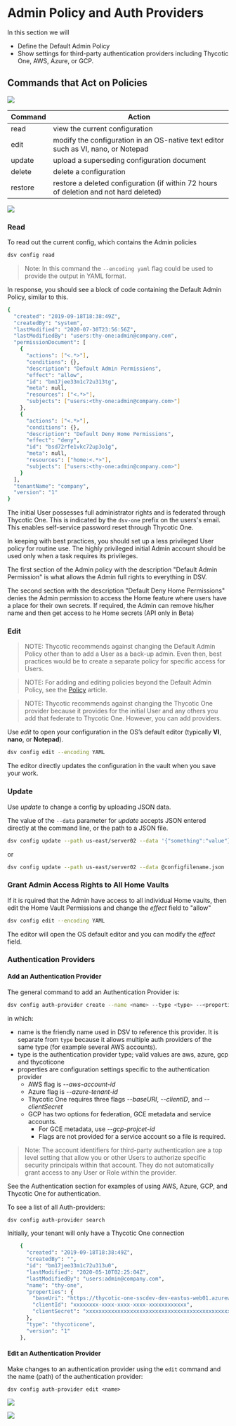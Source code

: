﻿[title]: # (Admin Policy and Auth Provider)
[tags]: # (DevOps Secrets Vault,DSV,authorization,config)
[priority]: # (4800)

# Admin Policy and Auth Providers

In this section we will

* Define the Default Admin Policy 
* Show settings for third-party authentication providers including Thycotic One, AWS, Azure, or GCP.

## Commands that Act on Policies

![](./images/spacer.png)

| Command | Action                                                                                     |
| ------- | ------------------------------------------------------------------------------------------ |
| read    | view the current configuration                                                             |
| edit    | modify the configuration in an OS-native text editor such as VI, nano, or Notepad          |
| update  | upload a superseding configuration document                                                |
| delete  | delete a configuration                                                                     |
| restore | restore a deleted configuration (if within 72 hours of deletion and not hard deleted)      |

![](./images/spacer.png)

### Read

To read out the current config, which contains the Admin policies

```BASH
dsv config read
```

>Note: In this command the `--encoding yaml` flag could be used to provide the output in YAML format.

In response, you should see a block of code containing the Default Admin Policy, similar to this.

```Bash
{
  "created": "2019-09-18T18:38:49Z",
  "createdBy": "system",
  "lastModified": "2020-07-30T23:56:56Z",
  "lastModifiedBy": "users:thy-one:admin@company.com",
  "permissionDocument": [
    {
      "actions": ["<.*>"],
      "conditions": {},
      "description": "Default Admin Permissions",
      "effect": "allow",
      "id": "bm17jee33m1c72u313tg",
      "meta": null,
      "resources": ["<.*>"],
      "subjects": ["users:<thy-one:admin@company.com>"]
    },
    {
      "actions": ["<.*>"],
      "conditions": {},
      "description": "Default Deny Home Permissions",
      "effect": "deny",
      "id": "bsd72rfe1vkc72up3o1g",
      "meta": null,
      "resources": ["home:<.*>"],
      "subjects": ["users:<thy-one:admin@company.com>"]
    }
  ],
  "tenantName": "company",
  "version": "1"
}
```

The initial User possesses full administrator rights and is federated through Thycotic One.  This is indicated by the `dsv-one` prefix on the users's email. This enables self-service password reset through Thycotic One.

In keeping with best practices, you should set up a less privileged User policy for routine use. The highly privileged initial Admin account should be used only when a task requires its privileges.

The first section of the Admin policy with the description "Default Admin Permission" is what allows the Admin full rights to everything in DSV.

The second section with the description "Default Deny Home Permissions" denies the Admin permission to access the Home feature where users have a place for their own secrets.  If required, the Admin can remove his/her name and then get access to he Home secrets (API only in Beta)

### Edit

>NOTE: Thycotic recommends against changing the Default Admin Policy other than to add a User as a back-up admin.  Even then, best practices would be to create a separate policy for specific access for Users.

>NOTE: For adding and editing policies beyond the Default Admin Policy, see the [Policy](policy.md) article.

>NOTE: Thycotic recommends against changing the Thycotic One provider because it provides for the initial User and any others you add that federate to Thycotic One. However, you can add providers.

Use *edit* to open your configuration in the OS’s default editor (typically **VI**, **nano**, or **Notepad**).

``` bash
dsv config edit --encoding YAML
```

The editor directly updates the configuration in the vault when you save your work.

### Update

Use *update* to change a config by uploading JSON data.

The value of the `--data` parameter for *update* accepts JSON entered directly at the command line, or the path to a JSON file.

```BASH
dsv config update --path us-east/server02 --data '{"something":"value"}'
```

or

```BASH
dsv config update --path us-east/server02 --data @configfilename.json
```

### Grant Admin Access Rights to All Home Vaults

If it is rquired that the Admin have access to all individual Home vaults, then edit the Home Vault Permissions and change the *effect* field to "allow"

``` bash
dsv config edit --encoding YAML
```

The editor will open the OS default editor and you can modify the *effect* field.

### Authentication Providers

#### Add an Authentication Provider 

The general command to add an Authentication Provider is:

```BASH
dsv config auth-provider create --name <name> --type <type> --<properties>
```

in which:

* name is the friendly name used in DSV to reference this provider.  It is separate from `type` because it allows multiple auth providers of the same type (for example several AWS accounts).
* type is the authentication provider type; valid values are aws, azure, gcp and thycoticone
* properties are configuration settings specific to the authentication provider
    * AWS flag is *--aws-account-id*
    * Azure flag is *--azure-tenant-id*
    * Thycotic One requires three flags *--baseURI*, *--clientID*, and *--clientSecret* 
    * GCP has two options for federation, GCE metadata and service accounts.
        * For GCE metadata, use *--gcp-projcet-id*
        * Flags are not provided for a service account so a file is required.

>Note: The account identifiers for third-party authentication are a top level setting that allow you or other Users to authorize specific security principals within that account. They do not automatically grant access to any User or Role within the provider.

See the Authentication section for examples of using AWS, Azure, GCP, and Thycotic One for authentication.

To see a list of all Auth-providers:

```BASH
dsv config auth-provider search
```
Initially, your tenant will only have a Thycotic One connection

```Bash
    {
      "created": "2019-09-18T18:38:49Z",
      "createdBy": "",
      "id": "bm17jee33m1c72u313u0",
      "lastModified": "2020-05-10T02:25:04Z",
      "lastModifiedBy": "users:admin@company.com",
      "name": "thy-one",
      "properties": {
        "baseUri": "https://thycotic-one-sscdev-dev-eastus-web01.azurewebsites.net",
        "clientId": "xxxxxxxx-xxxx-xxxx-xxxx-xxxxxxxxxxxx",
        "clientSecret": "xxxxxxxxxxxxxxxxxxxxxxxxxxxxxxxxxxxxxxxxxxxxxxxxxxxxxxxxxxxxxxxxxxx"
      },
      "type": "thycoticone",
      "version": "1"
    },
```

#### Edit an Authentication Provider

Make changes to an authentication provider using the `edit` command and the name (path) of the authentication provider:

`dsv config auth-provider edit <name>`

![](./images/spacer.png)

![](./images/spacer.png)

